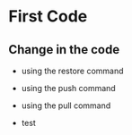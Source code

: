 # First Code


## Change in the code

* using the restore command

* using the push command

* using the pull command

* test
